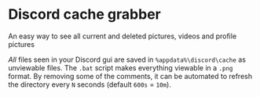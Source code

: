 # Discord cache grabber
An easy way to see all current and deleted pictures, videos and profile pictures

*All* files seen in your Discord gui are saved in `%appdata%\discord\cache` as unviewable files.
The `.bat` script makes everything viewable in a `.png` format. By removing some of the comments, it can be automated to refresh the directory every `N` seconds (default `600s` = `10m`).
